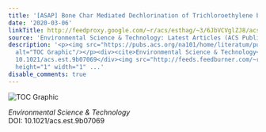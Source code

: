 ```yaml
---
title: '[ASAP] Bone Char Mediated Dechlorination of Trichloroethylene by Green Rust'
date: '2020-03-06'
linkTitle: http://feedproxy.google.com/~r/acs/esthag/~3/6JbVCVglZJ8/acs.est.9b07069
source: 'Environmental Science & Technology: Latest Articles (ACS Publications)'
description: '<p><img src="https://pubs.acs.org/na101/home/literatum/publisher/achs/journals/content/esthag/0/esthag.ahead-of-print/acs.est.9b07069/20200306/images/medium/es9b07069_0007.gif"
  alt="TOC Graphic"/></p><div><cite>Environmental Science & Technology</cite></div><div>DOI:
  10.1021/acs.est.9b07069</div><img src="http://feeds.feedburner.com/~r/acs/esthag/~4/6JbVCVglZJ8"
  height="1" width="1" ...'
disable_comments: true
---
```

<p><img src="https://pubs.acs.org/na101/home/literatum/publisher/achs/journals/content/esthag/0/esthag.ahead-of-print/acs.est.9b07069/20200306/images/medium/es9b07069_0007.gif" alt="TOC Graphic"/></p><div><cite>Environmental Science & Technology</cite></div><div>DOI: 10.1021/acs.est.9b07069</div><img src="http://feeds.feedburner.com/~r/acs/esthag/~4/6JbVCVglZJ8" height="1" width="1" ...